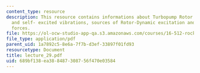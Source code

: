 ```yaml
---
content_type: resource
description: This resource contains informations about Turbopump Rotor Dynamics, forced
  and self- excited vibrations, sources of Rotor-Dynamic excitation and cross-coupled
  forces.
file: https://ol-ocw-studio-app-qa.s3.amazonaws.com/courses/16-512-rocket-propulsion-fall-2005/689bf138ea388487308756f470e03584_lecture_29.pdf
file_type: application/pdf
parent_uid: 1a7892c5-8e6a-7f7b-d3ef-33897f01fd93
resourcetype: Document
title: lecture_29.pdf
uid: 689bf138-ea38-8487-3087-56f470e03584
---
```

